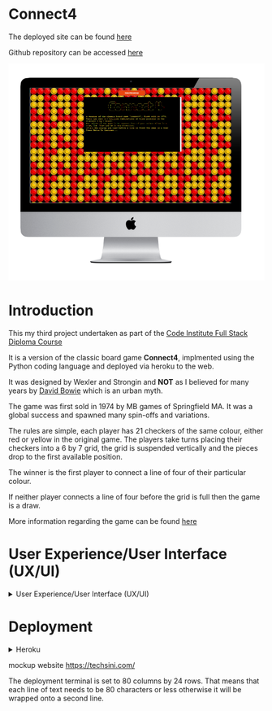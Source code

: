 
# **Connect4**

The deployed site can be found [here](https://minipproject.herokuapp.com/)

Github repository can be accessed [here](https://github.com/bobshort4bobby4/Connect4-PP3)   
  
    
![a mockup of the deployed application](https://github.com/bobshort4bobby4/Connect4-PP3/blob/main/assets/images/readme-screenshots/mockup-pp3.png)
  
    
      
      
# **Introduction**
  
This my third project undertaken as part of the [Code Institute Full Stack Diploma Course](https://codeinstitute.net)  
   
It is a version of the classic board game **Connect4**, implmented using the Python coding language and deployed via heroku to the web.  

It was designed by Wexler and Strongin and **NOT** as I believed for many years by [David Bowie](https://en.wikipedia.org/wiki/David_Bowie) which is an urban myth.  

The game was first sold in 1974 by MB games of Springfield MA.  It was a global success and spawned many spin-offs and variations.
  
The rules are simple, each player has 21 checkers of the same colour, either red or yellow in the original game.  The players take turns placing their checkers into a 6 by 7 
grid, the grid is suspended vertically and the pieces drop to the first available position.  

The winner is the first player to connect a line of four of their particular colour.  

If neither player connects a line of four before the grid is full then the game is a draw.  

More information regarding the game can be found [here](https://en.wikipedia.org/wiki/Connect_Four)  



  
# User Experience/User Interface (UX/UI)

<details>  
            
<summary>User Experience/User Interface (UX/UI)</summary>  
  
  ### User Stories
  
  ##### First Time Visitor Goals
  As a first time visitor I want: 
  - the rules and final aim of the game to be obvious so that I can use the site easily.  
  - to be entertained and engaged with the game from the initial load so I will have a positive experience using the site.  
  - the game to function correctly and gameplay to be intuitive so that I do not have any frustrating emotions using the site.  
  - to be able to play the game on various different devices so that I can challenge myself at different skill levels.
  - to have any incorrect input rejected and the error explained clearly and quickly so I do not have any frustrating emotions using the site. 
   
  ##### Return/frequent Visitor Goals.
  As a return/frequent visitor I want:  
  - to be able to gauge my performance so that I can track my skill level .
  - to be able to challenge myself by increasing difficulty of the game so that I can challange myself.
  - to be able to play the game on various different devices so that I can access the site when convenient.
            
  ##### Website's Owner Goals.
  As the developer I want:
  - to provide a fun game so I feel I have produced a quality website.
  - to provide a game to stimulate mental function so that I provide a worthwhile experience for the user.
  - to encourage continued use of the game so that the site is a success.
  
  ### FlowCharts
  
  A Flowchart for the python script in shown below as well as a link to the pdf of same.  
    
  
  [Link to Flowchart Pdf can be found here](https://github.com/bobshort4bobby4/Connect4-PP3/blob/main/assets/images/readme-screenshots/Flow-pp3.pdf)    
  
  ![screenshot of flowchart](https://github.com/bobshort4bobby4/Connect4-PP3/blob/main/assets/images/readme-screenshots/Flow-pp3.png) 
  
    
  ### WireFrames
  
  The design is very basic and does not change, consequently I felt a one page Wireframe would be sufficent showing the basic lay-out of the site.
    
  A [link to the pdf file for the Wireframes is here.](https://github.com/bobshort4bobby4/Connect4-PP3/blob/main/assets/images/readme-screenshots/wireframe-pp3.pdf)  
   
  
  ![image of desttop and mobile wireframes](https://github.com/bobshort4bobby4/Connect4-PP3/blob/main/assets/images/readme-screenshots/wireframe-pp3.png)
  
  ### Background Image
  
  In order to add visual appeal I useda repeating tile as a background image.  It is a picture of a section of the gameboard.  
  
  [Link to background tile]()  
    
    
  ![the background image tile](https://github.com/bobshort4bobby4/Connect4-PP3/blob/main/assets/images/readme-screenshots/connect-tile-pp3.jpg)
  
 
</details>


# Deployment

<details>
  
  <summary>Heroku</summary>  
  
### Heroku

Heroku is a cloud based platform that allows the user to deploy and manage apps easily.  Heroku is fully managed meaning that all the hardware/server issues are taken care of.
It allows the linking of github repositories which makes deploying easier.

To deploy my project I followed the steps below.

1. Goto the [Heroku home page](https://www.heroku.com/) and open an account.
1. Goto your dashboard and click on the 'new ' button in the top right of the screen.  
  ![screenshot of new button](https://github.com/bobshort4bobby4/Connect4-PP3/blob/main/assets/images/readme-screenshots/heroku-newapp-pp3.png)  
1. From the drop down list choose 'Create new App'.
  ![a screen shot of the create new app page in heroku](https://github.com/bobshort4bobby4/Connect4-PP3/blob/main/assets/images/readme-screenshots/createnewapp-heroku-pp3.png)  
  
  
1. Choose a name for your project and the region you are in. Click 'Create App'
1. Click on the 'Settings' tab.
  ![a screen shot of the settings tab](https://github.com/bobshort4bobby4/Connect4-PP3/blob/main/assets/images/readme-screenshots/settingheroku-ppp3.png)  
1. Click 'Reveal Config Vars.
1. Enter `port` and `8000` as a key:value pair and press `Add`  
1. Click 'add buildpack'
1. Add the Python buildpack then the nodejs one. Click 'Save'  
  ![a screen shot of the buildpack screen](https://github.com/bobshort4bobby4/Connect4-PP3/blob/main/assets/images/readme-screenshots/buildpack-pp3.png)
1. Select the 'Deploy' tab.
1. Choose the'Connect to GitHub' option from the 'Deployment Method' section.
  ![a screen shot of the github deployment section](https://github.com/bobshort4bobby4/Connect4-PP3/blob/main/assets/images/readme-screenshots/settingtab-herku-pp3.png)

1. Search for and enter the 'repo-name' in the input area.
  
  ![a screen shot of the repo name input area](https://github.com/bobshort4bobby4/Connect4-PP3/blob/main/assets/images/readme-screenshots/reponame-pp3.png)  
1. Click 'Connect'.
1. Choose either `Enable Automatic Deploys` or `Deploy Branch'.  I chose the former.
1. The site should now be deployed.  Click the 'Overview' tab and the 'Latest activity' should ahve a 'build succeeded' message diplayed.
   The deployment log can be also accessed on the github repository under the 'Environments' section to the right of the page.
  
![a screen shot of the buid succeeded](https://github.com/bobshort4bobby4/Connect4-PP3/blob/main/assets/images/readme-screenshots/buildsucceeded-pp3.png)
  
[**The site is now live](https://minipproject.herokuapp.com/)
  
![a picture of the deployed site](https://github.com/bobshort4bobby4/Connect4-PP3/blob/main/assets/images/readme-screenshots/deployedheroku-pp3.png)


</details>
























mockup website  https://techsini.com/




























The deployment terminal is set to 80 columns by 24 rows. That means that each line of text needs to be 80 characters or less otherwise it will be wrapped onto a second line.

